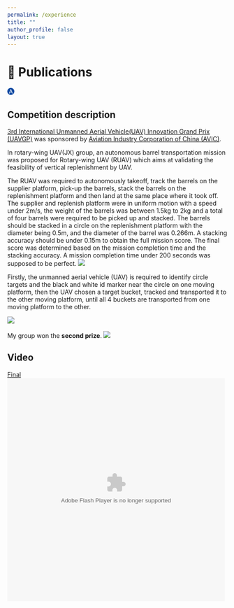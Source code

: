 ```yaml
---
permalink: /experience
title: ""
author_profile: false
layout: true
---
```



# 📝 Publications 

![](../images/favicon-16x16.png)


## Competition description
[3rd International Unmanned Aerial Vehicle(UAV) Innovation Grand Prix (UAVGP)](http://www.uavgp.com.cn/En/) was sponsored by [Aviation
Industry Corporation of China (AVIC)](http://www.avic.com/en/index.shtml). 

In rotary-wing UAV(JX) group, an autonomous barrel
transportation mission was proposed for Rotary-wing UAV
(RUAV) which aims at validating the feasibility of vertical
replenishment by UAV. 

The RUAV was required to autonomously takeoff, track the barrels on the supplier platform, pick-up the
barrels, stack the barrels on the replenishment platform and
then land at the same place where it took off. The supplier
and replenish platform were in uniform motion with a speed
under 2m/s, the weight of the barrels was between 1.5kg to
2kg and a total of four barrels were required to be picked up
and stacked. The barrels should be stacked in a circle on the
replenishment platform with the diameter being 0.5m, and
the diameter of the barrel was 0.266m. A stacking accuracy
should be under 0.15m to obtain the full mission score. The
final score was determined based on the mission completion
time and the stacking accuracy. A mission completion time
under 200 seconds was supposed to be perfect.
![](images/uavgp2015_rule.png)

Firstly, the unmanned aerial vehicle (UAV) is required to identify circle targets and the black and white id
marker near the circle on one moving platform, then the UAV chosen a target bucket, tracked and transported it to the other
moving platform, until all 4 buckets are transported from one moving platform to the other. 

![](images/live_show.jpg)

My group won the **second prize**.
![](images/uavgp2015_prize.jpg)


## Video

[Final](http://v.youku.com/v_show/id_XMzIxMTk4ODQ3Mg==.html?spm=a2h3j.8428770.3416059.1#paction)
<embed src="http://player.youku.com/player.php/sid/XMzIxMTk4ODQ3Mg==/v.swf" quality="low" width="498" height="510" align="middle" allowScriptAccess="always" allowFullScreen="true" mode="transparent" type="application/x-shockwave-flash">
